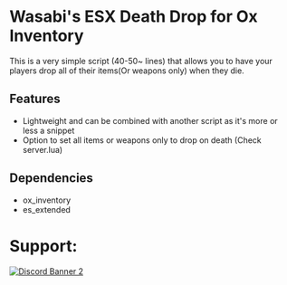 # Wasabi's ESX Death Drop for Ox Inventory

This is a very simple script (40-50~ lines) that allows you to have your players drop all of their items(Or weapons only) when they die.

## Features

- Lightweight and can be combined with another script as it's more or less a snippet
- Option to set all items or weapons only to drop on death (Check server.lua)

## Dependencies
- ox_inventory
- es_extended

# Support:
<a href='https://discord.gg/79zjvy4JMs'>![Discord Banner 2](https://discordapp.com/api/guilds/1025493337031049358/widget.png?style=banner2)</a>